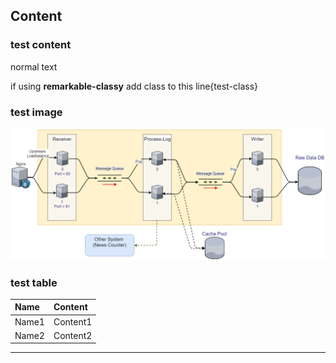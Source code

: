 ## Content

### test content

normal text

if using **remarkable-classy**
add class to this line{test-class}

### test image

![測試圖片可寫相對路徑](./receiver.png)

### test table

| Name  | Content  |
| :--   | :--      |
| Name1 | Content1 |
| Name2 | Content2 |

---
